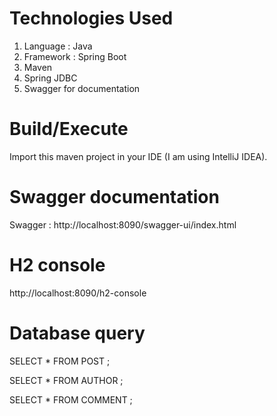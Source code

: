 # Technologies Used

1. Language : Java
2. Framework : Spring Boot
3. Maven
4. Spring JDBC
5. Swagger for documentation

# Build/Execute

Import this maven project in your IDE (I am using IntelliJ IDEA).

# Swagger documentation

Swagger : http://localhost:8090/swagger-ui/index.html

# H2 console

http://localhost:8090/h2-console

# Database query

SELECT * FROM POST ;

SELECT * FROM AUTHOR ;

SELECT * FROM COMMENT ;